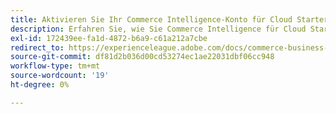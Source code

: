```yaml
---
title: Aktivieren Sie Ihr Commerce Intelligence-Konto für Cloud Starter-Abonnements
description: Erfahren Sie, wie Sie Commerce Intelligence für Cloud Starter-Projekte aktivieren.
exl-id: 172439ee-fa1d-4872-b6a9-c61a212a7cbe
redirect_to: https://experienceleague.adobe.com/docs/commerce-business-intelligence/mbi/start/onpremise-activation.html
source-git-commit: df81d2b036d00cd53274ec1ae22031dbf06cc948
workflow-type: tm+mt
source-wordcount: '19'
ht-degree: 0%

---
```


<!---# Activate your [!DNL Commerce Intelligence] Account for `Cloud Starter` Subscriptions

To activate [!DNL Commerce Intelligence] for `Cloud Starter` projects, first create an [!DNL Commerce Intelligence] account, then create a `SSH` key, then finally connect to your Commerce database. See [activating on-premise subscriptions](../getting-started/onpremise-activation.md).

>[!NOTE]
>
>For help with activation [!DNL Commerce Intelligence] for `Cloud Pro` projects, contact your Adobe Account Team or Customer Technical Advisor.

1. Create your [!DNL Commerce Intelligence] Account.

    - Go to [Adobe Commerce account login](https://account.magento.com/customer/account/login)

    - Go to **[!UICONTROL My Account** > **My [!DNL Commerce Intelligence] Instances]**.

    - Click **[!UICONTROL Create Instance]**. If you do not see this button, contact your Adobe Account Team or Customer Technical Advisor.

    - Select your `Cloud Starter` subscription. If you only have a `cloud starter` subscription, this is the default selection.

    - Click **[!UICONTROL Continue]**.

    - Input your information to create your account.

     ![](../assets/create-account-2.png)

    - Go to your inbox and verify your email address.

    ![](../assets/create-account-3.png)

    - Create your password.

    ![](../assets/create-account-4.png)

    - After creating your account, you can add users to your new account. Technical admins can now be added to carry out the following steps.

     ![](../assets/create-account-5.png)

1. Input information about your store to set your preferences.

    ![](../assets/create-account-6.png)

    Gather some information before you can connect your database for the third step in the onboarding flow. You complete the `Connect your database` page in Step 9.

1. Create dedicated [!DNL Commerce Intelligence] User.

    - Create a user in your [Adobe Commerce account](https://account.magento.com/customer/account/login).

    - _Why a new user?_ [!DNL Commerce Intelligence] needs a user added to the project to continuously fetch new data to be transferred to the account's [!DNL Commerce Intelligence] Data Warehouse. This user serves as that connection. Adding this user to the project is covered in Step 4.

    - The reason for having a dedicated [!DNL Commerce Intelligence] user is to prevent the added user from inadvertently being deactivated or deleted and stopping the [!DNL Commerce Intelligence] connection.

1. Add the newly created user to the project's primary environment as a `Contributor`.

    ![](../assets/create-account-7.png)

1. Get your [!DNL Commerce Intelligence] `SSH` keys.

    - Go to the `Connect your database` page of the [!DNL Commerce Intelligence] setup user interface and scroll down to `Encryption settings`.

    - For the `Encryption Type` field, choose `SSH Tunnel`.

    - From the dropdown, you can copy and paste the provided [!DNL Commerce Intelligence] `Public Key`.

    ![](../assets/create-account-8.png)

1. Add your new [!DNL Commerce Intelligence] `Public key` to the [!DNL Commerce Intelligence] user created in Step 5.

    - Go to [your cloud Adobe Commerce account](https://account.magento.com/cloud/customer/login/). Sign in with your account login information for the new [!DNL Commerce Intelligence] user created. Then go to the `Account Settings` tab.

    - Scroll down the page and expand the dropdown for `SSH` keys. Then click **[!UICONTROL Add a public key]**.

    ![](../assets/create-account-9.png)

    - Add the [!DNL Commerce Intelligence] `SSH Public Key` from above.

    ![](../assets/create-account-10.png)

1. Provide [!DNL Commerce Intelligence] [!DNL MySQL] credentials.

    - Update your `.magento/services.yaml`

    ```sql
    mysql:
        type: mysql:10.0
        disk: 2048
        configuration:
            schemas:
                - main
            endpoints:
                mysql:
                    default_schema: main
                    privileges:
                        main: admin
                mbi:
                    default_schema: main
                    privileges:
                        main: ro
    ```

    - Update your `.magento.app.yaml`

    ```sql
            relationships:
                database: "mysql:mysql"
                mbi: "mysql:mbi"
                redis: "redis:redis"
    ```

1. Get information for connecting your database to [!DNL Commerce Intelligence].

    Run
    `echo $MAGENTO_CLOUD_RELATIONSHIPS | base64 --decode | json_pp`

    to get information on connecting your database.

    You should receive information similar to the output below:

    ```json
            "mbi" : [
                  {
                     "scheme" : "mysql",
                     "rel" : "mbi",
                     "cluster" : "vfbfui4vmfez6-master-7rqtwti",
                     "query" : {
                        "is_master" : true
                     },
                     "ip" : "169.254.169.143",
                     "path" : "main",
                     "host" : "[!DNL Commerce Intelligence].internal",
                     "hostname" : "3m7xizydbomhnulyglx2ku4wpq.mysql.service._.magentosite.cloud",
                     "username" : "mbi",
                     "service" : "mysql",
                     "port" : 3306,
                     "password" : "[password]"
                  }
               ],
    ```

1. Connect your Commerce Database

   ![](../assets/create-account-11.png)

    - `Integration Name`: [Choose a name for your integration.]

    - `Host`: `[!DNL Commerce Intelligence].internal`

    - `Port`: `3306`

    - `Username`: `mbi`

    - `Password`: [input password provided in the output for Step 8.]

    - `Database Name`: `main`

    - `Table Prefixes`: [leave blank if there are no table prefixes]

1. Set your Timezone Settings.

    ![Inputs](../assets/create-account-12.png)

     - `Database`: `Timezone: UTC`

     - `Desired Timezone`: [Choose the time zone for which you want your data to display in.]

1. Get information for your encryption settings.

    - The project UI provides an `SSH` access string. This string can be used for gathering the information needed for `Remote Address` and `Username` in setting up your `Encryption` settings. Use the `SSH Access` string found by clicking the access site button on your Primary branch of your Project UI and find your `User Name` and `Remote Address` as shown below.

    ![](../assets/create-account-13.png)

    ![](../assets/create-account-14.png)

1. Input information for your `Encryption` settings

    ![](../assets/create-account-15.png)

    **Inputs**

     - `Encryption Type`: `SSH Tunnel`

     - `Remote Address`: `ssh.us-3.magento.cloud`

     - `Username`: `vfbfui4vmfez6-master-7rqtwti--mymagento`

     - `Port`: `22`

1. Click **[!UICONTROL Save Integration]**.

1. You have now successfully connected to your [!DNL Commerce Intelligence] account.

1. After you have successfully connected [!DNL Commerce Intelligence] to your Commerce database, contact your Adobe Account Team to coordinate the next steps, such as setting up integrations and other configuration steps.

1. When you finish configuration, you can [sign in](../getting-started/sign-in.md) to your [!DNL Commerce Intelligence] account.--->
